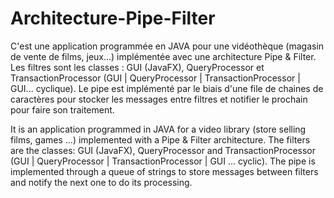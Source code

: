 # Architecture-Pipe-Filter

C'est une application programmée en JAVA pour une vidéothèque (magasin de vente de films, jeux...) implémentée avec une architecture Pipe & Filter. Les filtres sont les classes : GUI (JavaFX), QueryProcessor et TransactionProcessor (GUI | QueryProcessor | TransactionProcessor | GUI... cyclique). Le pipe est implémenté par le biais d'une file de chaines de caractères pour stocker les messages entre filtres et notifier le prochain pour faire son traitement. 

It is an application programmed in JAVA for a video library (store selling films, games ...) implemented with a Pipe & Filter architecture. The filters are the classes: GUI (JavaFX), QueryProcessor and TransactionProcessor (GUI | QueryProcessor | TransactionProcessor | GUI ... cyclic). The pipe is implemented through a queue of strings to store messages between filters and notify the next one to do its processing.
